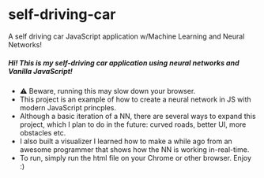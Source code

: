 # self-driving-car
A self driving car JavaScript application w/Machine Learning and Neural Networks!

##### Hi! This is my self-driving car application using neural networks and Vanilla JavaScript!

- ⚠️ Beware, running this may slow down your browser. 
- This project is an example of how to create a neural network in JS with modern JavaScript princples. 
- Although a basic iteration of a NN, there are several ways to expand this project, which I plan to do in the future: curved roads, better UI, more obstacles etc. 
- I also built a visualizer I learned how to make a while ago from an awesome programmer that shows how the NN is working in-real-time. 
- To run, simply run the html file on your Chrome or other browser.
Enjoy :) 

